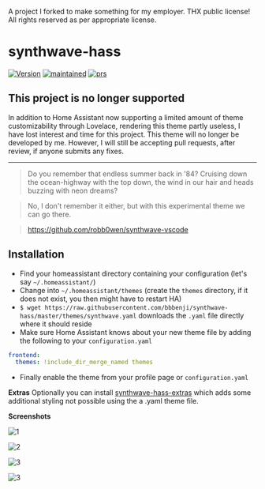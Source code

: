A project I forked to make something for my employer. THX public license! All rights reserved as per appropriate license.



# synthwave-hass

[![Version](https://img.shields.io/badge/version-0.3.5-green.svg?style=flat-square&labelColor=2a2139&color=f92aad)](#)
[![maintained](https://img.shields.io/maintenance/no/2020.svg?style=flat-square&labelColor=2a2139&color=f92aad)](#)
[![prs](https://img.shields.io/badge/accepting%20PR's-yes-x?style=flat-square&labelColor=2a2139&color=f92aad)](#)

## This project is no longer supported

In addition to Home Assistant now supporting a limited amount of theme customizability through Lovelace, rendering this theme partly useless, I have lost interest and time for this project. This theme will no longer be developed by me. However, I will still be accepting pull requests, after review, if anyone submits any fixes.

---

> Do you remember that endless summer back in '84? Cruising down the ocean-highway with the top down, the wind in our hair and heads buzzing with neon dreams?

> No, I don't remember it either, but with this experimental theme we can go there.

> https://github.com/robb0wen/synthwave-vscode

## Installation

* Find your homeassistant directory containing your configuration (let's say `~/.homeassistant/`)
* Change into `~/.homeassistant/themes` (create the `themes` directory, if it does not exist, you then might have to restart HA)
* `$ wget https://raw.githubusercontent.com/bbbenji/synthwave-hass/master/themes/synthwave.yaml` downloads the `.yaml` file directly where it should reside
* Make sure Home Assistant knows about your new theme file by adding the following to your `configuration.yaml`
``` yaml
frontend:
  themes: !include_dir_merge_named themes
```
* Finally enable the theme from your profile page or `configuration.yaml`

**Extras**
Optionally you can install [synthwave-hass-extras](https://github.com/bbbenji/synthwave-hass-extras) which adds some additional styling not possible using the a .yaml theme file.

**Screenshots**

![1](https://i.imgur.com/DHbESc9.png)

![2](https://i.imgur.com/bLhZFHy.png)

![3](https://i.imgur.com/BcyjeJz.png)

![3](https://i.imgur.com/WXg2417.png)
